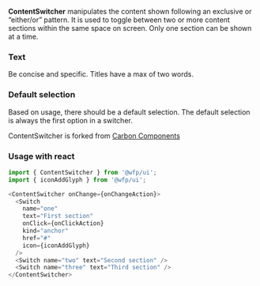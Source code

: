 
**ContentSwitcher** manipulates the content shown following an exclusive or “either/or” pattern. It is used to toggle between two or more content sections within the same space on screen. Only one section can be shown at a time.

### Text
Be concise and specific. Titles have a max of two words.

### Default selection
Based on usage, there should be a default selection. The default selection is always the first option in a switcher.

ContentSwitcher is forked from [Carbon Components](https://www.carbondesignsystem.com/components/content-switcher/code) 


### Usage with react
```js
import { ContentSwitcher } from '@wfp/ui';
import { iconAddGlyph } from '@wfp/ui';
```

```js
<ContentSwitcher onChange={onChangeAction}>
  <Switch 
    name="one" 
    text="First section"    
    onClick={onClickAction}
    kind="anchor"
    href="#"
    icon={iconAddGlyph} 
  />
  <Switch name="two" text="Second section" />
  <Switch name="three" text="Third section" />
</ContentSwitcher>
```